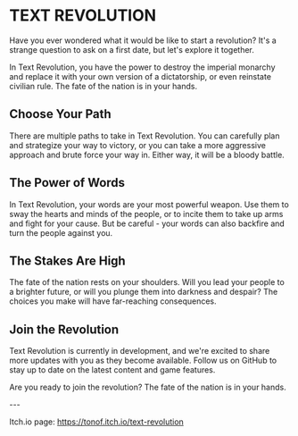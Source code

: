 <h1>TEXT REVOLUTION</h1>
<p>Have you ever wondered what it would be like to start a revolution? It's a strange question to ask on a first date, but let's explore it together.</p>
<p>In Text Revolution, you have the power to destroy the imperial monarchy and replace it with your own version of a dictatorship, or even reinstate civilian rule. The fate of the nation is in your hands.</p>
<h2>Choose Your Path</h2>
<p>There are multiple paths to take in Text Revolution. You can carefully plan and strategize your way to victory, or you can take a more aggressive approach and brute force your way in. Either way, it will be a bloody battle.</p>
<h2>The Power of Words</h2>
<p>In Text Revolution, your words are your most powerful weapon. Use them to sway the hearts and minds of the people, or to incite them to take up arms and fight for your cause. But be careful - your words can also backfire and turn the people against you.</p>
<h2>The Stakes Are High</h2>
<p>The fate of the nation rests on your shoulders. Will you lead your people to a brighter future, or will you plunge them into darkness and despair? The choices you make will have far-reaching consequences.</p>
<h2>Join the Revolution</h2>
<p>Text Revolution is currently in development, and we're excited to share more updates with you as they become available. Follow us on GitHub to stay up to date on the latest content and game features.</p>
<p>Are you ready to join the revolution? The fate of the nation is in your hands.</p>
---

Itch.io page: https://tonof.itch.io/text-revolution
